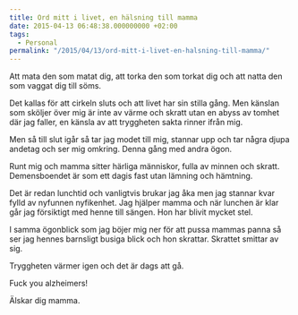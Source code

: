 ```yaml
---
title: Ord mitt i livet, en hälsning till mamma
date: 2015-04-13 06:48:38.000000000 +02:00
tags:
  - Personal
permalink: "/2015/04/13/ord-mitt-i-livet-en-halsning-till-mamma/"
---
```


Att mata den som matat dig, att torka den som torkat dig och att natta den som vaggat dig till söms.

Det kallas för att cirkeln sluts och att livet har sin stilla gång. Men känslan som sköljer över mig är inte av värme och skratt utan en abyss av tomhet där jag faller, en känsla av att tryggheten sakta rinner ifrån mig.

Men så till slut igår så tar jag modet till mig, stannar upp och tar några djupa andetag och ser mig omkring. Denna gång med andra ögon.

Runt mig och mamma sitter härliga människor, fulla av minnen och skratt. Demensboendet är som ett dagis fast utan lämning och hämtning.

Det är redan lunchtid och vanligtvis brukar jag åka men jag stannar kvar fylld av nyfunnen nyfikenhet. Jag hjälper mamma och när lunchen är klar går jag försiktigt med henne till sängen. Hon har blivit mycket stel.

I samma ögonblick som jag böjer mig ner för att pussa mammas panna så ser jag hennes barnsligt busiga blick och hon skrattar. Skrattet smittar av sig.

Tryggheten värmer igen och det är dags att gå.

Fuck you alzheimers!

Älskar dig mamma.

